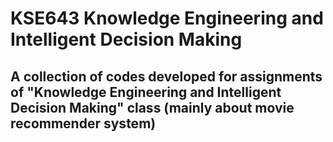 # KSE643 Knowledge Engineering and Intelligent Decision Making
## A collection of codes developed for assignments of "Knowledge Engineering and Intelligent Decision Making" class (mainly about movie recommender system)
